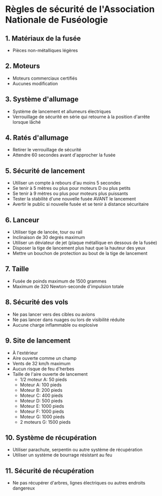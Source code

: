 # Règles de sécurité de l'Association Nationale de Fuséologie

## 1. Matériaux de la fusée

- Pièces non-métalliques légères

## 2. Moteurs

- Moteurs commerciaux certifiés
- Aucunes modification

## 3. Système d'allumage

- Système de lancement et allumeurs électriques
- Verrouillage de sécurité en série qui retourne à la position d'arrête lorsque lầché

## 4. Ratés d'allumage

- Retirer le verrouillage de sécurité
- Attendre 60 secondes avant d'approcher la fusée

## 5. Sécurité de lancement

- Utiliser un compte à rebours d'au moins 5 secondes
- Se tenir à 5 mètres ou plus pour moteurs D ou plus petits
- Se tenir à 9 mètres ou plus pour moteurs plus puissants
- Tester la stabilité d'une nouvelle fusée AVANT le lancement
- Avertir le public si nouvelle fusée et se tenir à distance sécuritaire

## 6. Lanceur

- Utiliser tige de lancée, tour ou rail
- Inclinaison de 30 degrés maximum
- Utiliser un déviateur de jet (plaque métallique en dessous de la fusée)
- Disposer la tige de lancement plus haut que la hauteur des yeux
- Mettre un bouchon de protection au bout de la tige de lancement

## 7. Taille

- Fusée de poinds maximum de 1500 grammes
- Maximum de 320 Newton-seconde d'impulsion totale

## 8. Sécurité des vols

- Ne pas lancer vers des cibles ou avions
- Ne pas lancer dans nuages ou lors de visibilité réduite
- Aucune charge inflammable ou explosive

## 9. Site de lancement

- À l'extérieur
- Aire ouverte comme un champ
- Vents de 32 km/h maximum
- Aucun risque de feu d'herbes
- Taille de l'aire ouverte de lancement
  - 1/2 moteur A: 50 pieds
  - Moteur A: 100 pieds
  - Moteur B: 200 pieds
  - Moteur C: 400 pieds
  - Moteur D: 500 pieds
  - Moteur E: 1000 pieds
  - Moteur F: 1000 pieds
  - Moteur G: 1000 pieds
  - 2 moteurs G: 1500 pieds

## 10. Système de récupération

- Utiliser parachute, serpentin ou autre système de récupération
- Utiliser un système de bourrage résistant au feu

## 11. Sécurité de récupération

- Ne pas récupérer d'arbres, lignes électriques ou autres endroits dangereux

